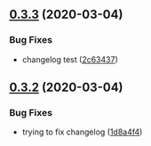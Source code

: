 ## [0.3.3](https://github.com/sarkahn/test_actions/compare/v0.3.2...v0.3.3) (2020-03-04)


### Bug Fixes

* changelog test ([2c63437](https://github.com/sarkahn/test_actions/commit/2c63437802df10fa43900da2ed77ca3710cd4ace))

## [0.3.2](https://github.com/sarkahn/test_actions/compare/v0.3.1...v0.3.2) (2020-03-04)


### Bug Fixes

* trying to fix changelog ([1d8a4f4](https://github.com/sarkahn/test_actions/commit/1d8a4f4a745863cb643c596d721c46e15ba2ce0e))
